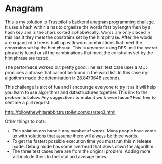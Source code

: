 # Anagram

This is my solution to Trustpilot's backend anagram programming challege. It uses a hash within a has to organize the words first by length then by a hash key and is the chars sorted alphabetically. Words are only placed in this has it they meet the constrains set by the hint phrase. After the words are organized a tree is built up with word combinations that meet the constrains set by the hint phrase. This is repeated using DFS until the secret phrase is found or all the combinations that meet the constrains set by the hint phrase are tested.

The performace worked out pretty good. The last test case uses a MD5 produces a phrase that cannot be found in the word list. In this case my algorithm made the detemination in 28.8473648 seconds.

This challenge is alot of fun and I encourage everyone to try it as it will help you learn to use algorithms and datastructures together. This link to the problem is below. Any suggestions to make it work even faster? Feel free to sent me a pull request.

http://followthewhiterabbit.trustpilot.com/cs/step3.html


Other things to note:
- This solution can handle any number of words. Many people have come up with solutions that assume there will always be three words.
- To get the fastest possible execution time you must run this in release mode. Debug mode has some overhead that slows down the algorithm.
- The three test cases here are from the original problem. Adding more will include them to the total and average times.
